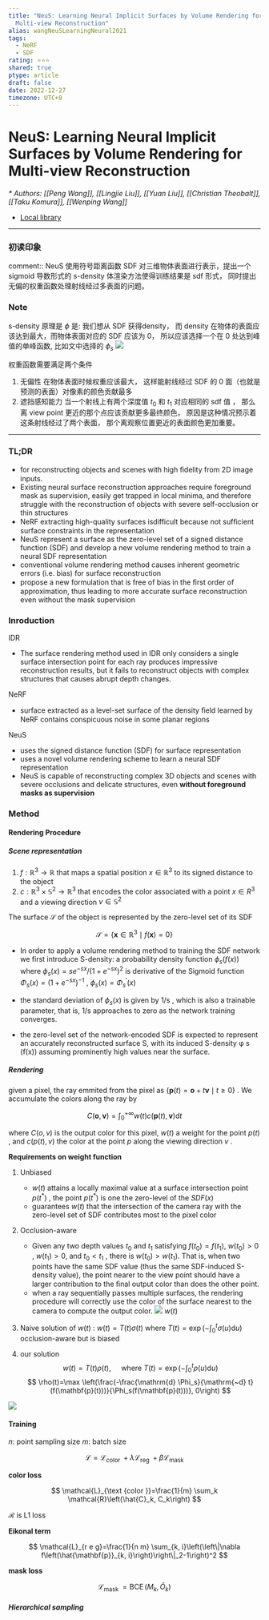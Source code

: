 ```yaml
---
title: "NeuS: Learning Neural Implicit Surfaces by Volume Rendering for
  Multi-view Reconstruction"
alias: wangNeuSLearningNeural2021
tags:
  - NeRF
  - SDF
rating: ⭐⭐⭐
shared: true
ptype: article
draft: false
date: 2022-12-27
timezone: UTC+8
---
```



# NeuS: Learning Neural Implicit Surfaces by Volume Rendering for Multi-view Reconstruction
<cite>* Authors: [[Peng Wang]], [[Lingjie Liu]], [[Yuan Liu]], [[Christian Theobalt]], [[Taku Komura]], [[Wenping Wang]]</cite>


* [Local library](zotero://select/items/1_PBN526J8)

***

### 初读印象

comment:: NeuS 使用符号距离函数 SDF 对三维物体表面进行表示，提出一个 sigmoid 导数形式的 s-density 体渲染方法使得训练结果是 sdf 形式， 同时提出无偏的权重函数处理射线经过多表面的问题。


### Note

s-density 原理是 $\phi$ 是: 我们想从 SDF 获得density， 而 density 在物体的表面应该达到最大，而物体表面对应的 SDF 应该为 0， 所以应该选择一个在 0 处达到峰值的单峰函数, 比如文中选择的 $\phi_s$
![](https://markdown-imagebed.oss-cn-beijing.aliyuncs.com/imgs/202210121506811.png)

权重函数需要满足两个条件
1. 无偏性
	在物体表面时候权重应该最大， 这样能射线经过 SDF 的 0 面（也就是预测的表面）对像素的颜色贡献最多
3. 遮挡感知能力
   当一个射线上有两个深度值 $t_0$ 和 $t_1$ 对应相同的 sdf 值 ， 那么离 view point 更近的那个点应该贡献更多最终颜色， 原因是这种情况预示着这条射线经过了两个表面， 那个离观察位置更近的表面颜色更加重要。

---

### TL;DR

- for reconstructing objects and scenes with high ﬁdelity from 2D image inputs.
- Existing neural surface reconstruction approaches require foreground mask as supervision, easily get trapped in local minima, and therefore struggle with the reconstruction of objects with severe self-occlusion or thin structures
- NeRF extracting high-quality surfaces isdifficult because not sufﬁcient surface constraints in the representation
- NeuS represent a surface as the zero-level set of a signed distance function (SDF) and develop a new volume rendering method to train a neural SDF representation
- conventional volume rendering method causes inherent geometric errors (i.e. bias) for surface reconstruction
- propose a new formulation that is free of bias in the ﬁrst order of approximation, thus leading to more accurate surface reconstruction even without the mask supervision

### Inroduction
IDR 
- The surface rendering method used in IDR only considers a single surface intersection point for each ray produces impressive reconstruction results, but it fails to reconstruct objects with complex structures that causes abrupt depth changes.

NeRF
- surface extracted as a level-set surface of the density ﬁeld learned by NeRF contains conspicuous noise in some planar regions

NeuS 
- uses the signed distance function (SDF) for surface representation
- uses a novel volume rendering scheme to learn a neural SDF representation
- NeuS is capable of reconstructing complex 3D objects and scenes with severe occlusions and delicate structures, even __without foreground masks as supervision__

### Method
#### Rendering Procedure
##### Scene representation
1. $f: \mathbb{R}^3 \rightarrow \mathbb{R}$ that maps a spatial position $x \in \mathbb{R}^3$ to its signed distance to the object
2. $c: \mathbb{R}^3 \times \mathbb{S}^2 \rightarrow \mathbb{R}^3$ that encodes the color associated with a point $x \in R^3$ and a viewing direction  $v \in \mathbb{S}^2$

The surface $\mathcal{S}$ of the object is represented by the zero-level set of its SDF

$$
\mathcal{S}=\left\{\mathbf{x} \in \mathbb{R}^3 \mid f(\mathbf{x})=0\right\}
$$

- In order to apply a volume rendering method to training the SDF network we first introduce S-density: a probability density function $\phi_s{(f(x))}$ where $\phi_s(x)=s e^{-s x} /\left(1+e^{-s x}\right)^2$ is derivative of the Sigmoid function $\Phi_s(x)=\left(1+e^{-s x}\right)^{-1}$ , $\phi_s(x)=\Phi_s^{\prime}(x)$
- the standard deviation of $\phi_s(x)$ is given by 1/s , which is also a trainable parameter, that is, 1/s approaches to zero as the network training converges.

- the zero-level set of the network-encoded SDF is expected to represent an accurately reconstructed surface S, with its induced S-density φ s (f(x)) assuming prominently high values near the surface.

##### Rendering

given  a pixel, the ray emmited from the pixel as  $\{\mathbf{p}(t)=\mathbf{o}+t \mathbf{v} \mid t \geq 0\}$ . We accumulate the colors along the ray by

$$
C(\mathbf{o}, \mathbf{v})=\int_0^{+\infty} w(t) c(\mathbf{p}(t), \mathbf{v}) \mathrm{d} t
$$

where $C(o, v)$ is the output color for this pixel, $w(t)$ a weight for the point $p(t)$ , and $c(p(t), v)$ the color at the point $p$ along the viewing direction $v$ . 

__Requirements on weight function__
1. Unbiased
   -  $w(t)$ attains a locally maximal value at a surface intersection point $p(t^*)$ ,  the point $p(t^*)$ is one the zero-level of the $SDF(x)$
   -  guarantees $w(t)$ that the intersection of the camera ray with the zero-level set of SDF contributes most to the pixel color
2. Occlusion-aware
   - Given any two depth values $t_0$ and $t_1$ satisfying $f(t_0) = f(t_1)$, $w(t_0) > 0$ , $w(t_1 ) > 0$, and $t_0 < t_1$ , there is $w(t_0 ) > w(t_1 )$. That is, when two points have the same SDF value (thus the same SDF-induced S-density value), the point nearer to the view point should have a larger contribution to the ﬁnal output color than does the other point.
   - when a ray sequentially passes multiple surfaces, the rendering procedure will correctly use the color of the surface nearest to the camera to compute the output color.
 ![](https://markdown-imagebed.oss-cn-beijing.aliyuncs.com/imgs/202210121544636.png)
 $w(t)$
 
1. Naive solution of $w(t)$  : $w(t)=T(t) \sigma(t)$ where $T(t)=\exp \left(-\int_0^t \sigma(u) \mathrm{d} u\right)$
   occlusion-aware but is biased
2. our solution
   $$
   w(t)=T(t) \rho(t), \quad \text { where } T(t)=\exp \left(-\int_0^t \rho(u) \mathrm{d} u\right)
  $$
  $$
\rho(t)=\max \left(\frac{-\frac{\mathrm{d} \Phi_s}{\mathrm{~d} t}(f(\mathbf{p}(t)))}{\Phi_s(f(\mathbf{p}(t)))}, 0\right)
$$


 ![](https://markdown-imagebed.oss-cn-beijing.aliyuncs.com/imgs/202210121609200.png)
 

#### Training

$n$: point sampling size
$m$: batch size


$$
\mathcal{L}=\mathcal{L}_{\text {color }}+\lambda \mathcal{L}_{\text {reg }}+\beta \mathcal{L}_{\text {mask }}
$$

**color loss**

$$
\mathcal{L}_{\text {color }}=\frac{1}{m} \sum_k \mathcal{R}\left(\hat{C}_k, C_k\right)
$$

$\mathcal{R}$ is L1 loss

**Eikonal term**

$$
\mathcal{L}_{r e g}=\frac{1}{n m} \sum_{k, i}\left(\left\|\nabla f\left(\hat{\mathbf{p}}_{k, i}\right)\right\|_2-1\right)^2
$$

**mask loss**

$$
\mathcal{L}_{\text {mask }}=\operatorname{BCE}\left(M_k, \hat{O}_k\right)
$$

##### Hierarchical sampling


